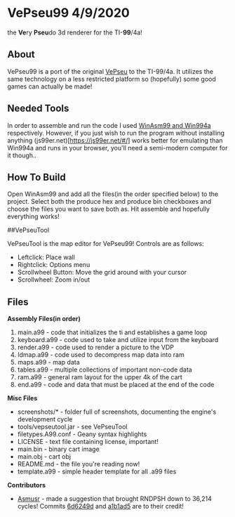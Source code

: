 # VePseu99 4/9/2020
the **Ve**ry **Pseu**do 3d renderer for the TI-**99**/4a!

## About

VePseu99 is a port of the original [VePseu](https://github.com/Gip-Gip/VePseu)
to the TI-99/4a. It utilizes the same technology on a less restricted platform
so (hopefully) some good games can actually be made!

## Needed Tools

In order to assemble and run the code I used
[WinAsm99 and Win994a](http://www.99er.net/win994a.shtml) respectively. However,
if you just wish to run the program without installing anything
(js99er.net)[https://js99er.net/#/] works better for emulating than Win994a
and runs in your browser, you'll need a semi-modern computer for it though..

## How To Build

Open WinAsm99 and add all the files(in the order specified below) to the
project. Select both the produce hex and produce bin checkboxes and
choose the files you want to save both as. Hit assemble and hopefully everything
works!

##VePseuTool

VePseuTool is the map editor for VePseu99! Controls are as follows:

* Leftclick: Place wall
* Rightclick: Options menu
* Scrollwheel Button: Move the grid around with your cursor
* Scrollwheel: Zoom in/out

## Files

**Assembly Files(in order)**

1. main.a99 - code that initializes the ti and establishes a game loop
2. keyboard.a99 - code used to take and utilize input from the keyboard
3. render.a99 - code used to render a picture to the VDP
4. ldmap.a99 - code used to decompress map data into ram
4. maps.a99 - map data
5. tables.a99 - multiple collections of important non-code data
6. ram.a99 - general ram layout for the upper 4k of the cart
7. end.a99 - code and data that must be placed at the end of the code

**Misc Files**

* screenshots/* - folder full of screenshots, documenting the engine's
development cycle
* tools/vepseutool.jar - see VePseuTool
* filetypes.A99.conf - Geany syntax highlights
* LICENSE - text file containing license, important!
* main.bin - binary cart image
* main.obj - cart obj
* README.md - the file you're reading now!
* template.a99 - simple header template for all .a99 files

**Contributors**
* [Asmusr](https://atariage.com/forums/profile/35226-asmusr/) - made a
suggestion that brought RNDPSH down to 36,214 cycles! Commits
[6d6249d](https://github.com/Gip-Gip/VePseu99/commit/6d6249d2efa2e430e64105df60e1ee7e93472cfc)
and
[a1b1ad5](https://github.com/Gip-Gip/VePseu99/commit/a1b1ad58f3fa526cafa3411c905633a4ac65de3d)
are to their credit!
